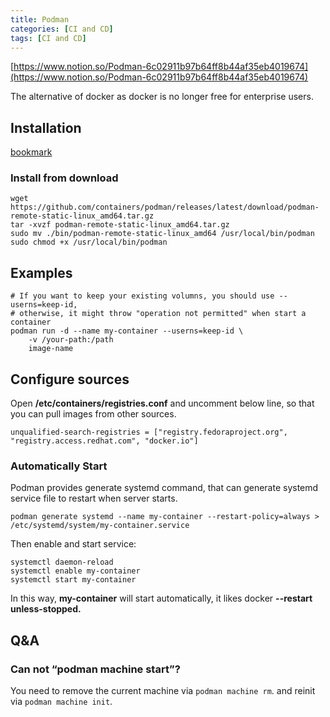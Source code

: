 ```yaml
---
title: Podman
categories: [CI and CD]
tags: [CI and CD]
---
```


[https://www.notion.so/Podman-6c02911b97b64ff8b44af35eb4019674](https://www.notion.so/Podman-6c02911b97b64ff8b44af35eb4019674)


The alternative of docker as docker is no longer free for enterprise users.


## **Installation**


[bookmark](https://podman.io/docs/installation)


### Install from download


```shell
wget https://github.com/containers/podman/releases/latest/download/podman-remote-static-linux_amd64.tar.gz
tar -xvzf podman-remote-static-linux_amd64.tar.gz
sudo mv ./bin/podman-remote-static-linux_amd64 /usr/local/bin/podman
sudo chmod +x /usr/local/bin/podman
```


## Examples


```shell
# If you want to keep your existing volumns, you should use --userns=keep-id,
# otherwise, it might throw "operation not permitted" when start a container
podman run -d --name my-container --userns=keep-id \
    -v /your-path:/path
	image-name
```


## Configure sources


Open **/etc/containers/registries.conf** and uncomment below line, so that you can pull images from other sources.


```shell
unqualified-search-registries = ["registry.fedoraproject.org", "registry.access.redhat.com", "docker.io"]
```


### Automatically Start


Podman provides generate systemd command, that can generate systemd service file to restart when server starts.


```shell
podman generate systemd --name my-container --restart-policy=always > /etc/systemd/system/my-container.service

```


Then enable and start service:


```shell
systemctl daemon-reload
systemctl enable my-container
systemctl start my-container
```


In this way, **my-container** will start automatically, it likes docker **--restart unless-stopped.**


## Q&A


### Can not “podman machine start”?


You need to remove the current machine via `podman machine rm`. and reinit via `podman machine init`. 

